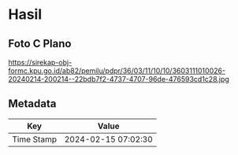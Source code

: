 # Hasil

## Foto C Plano

https://sirekap-obj-formc.kpu.go.id/ab82/pemilu/pdpr/36/03/11/10/10/3603111010026-20240214-200214--22bdb7f2-4737-4707-96de-476593cd1c28.jpg


## Metadata

| Key        | Value               |
| ---------- | ------------------- |
| Time Stamp | 2024-02-15 07:02:30 |



